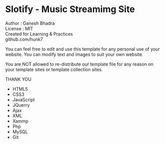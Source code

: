 # Slotify - Music Streamimg Site
 Author : Ganesh Bhadra     
 License : MIT    
 Created for Learning & Practices  
 github.com/hunk7     

You can feel free to edit and use this template for any personal use of your website. You can modify text and images to suit your own website.

You are NOT allowed to re-distribute our template file for any reason on your template sites or template collection sites.

THANK YOU

- HTML5 
- CSS3
- JavaScript
- JQuerry
- Ajax
- XML
- Xammp
- Php
- MySQL
- Git
